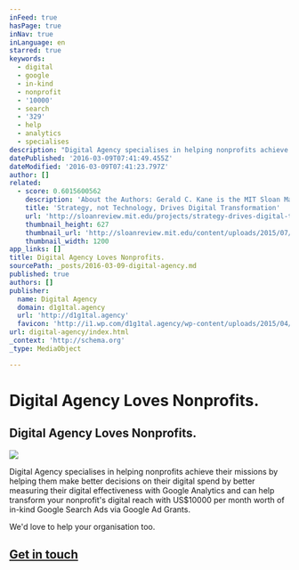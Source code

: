 ```yaml
---
inFeed: true
hasPage: true
inNav: true
inLanguage: en
starred: true
keywords:
  - digital
  - google
  - in-kind
  - nonprofit
  - '10000'
  - search
  - '329'
  - help
  - analytics
  - specialises
description: "Digital Agency specialises in helping nonprofits achieve their missions by helping them make better decisions on their digital spend by better measuring their digital effectiveness with Google Analytics and can help transform your nonprofit's digital reach with US$10000 per month worth of in-kind Google Search Ads via Google Ad Grants."
datePublished: '2016-03-09T07:41:49.455Z'
dateModified: '2016-03-09T07:41:23.797Z'
author: []
related:
  - score: 0.6015600562
    description: 'About the Authors: Gerald C. Kane is the MIT Sloan Management Review guest editor for the Digital Transformation Strategy Initiative. Doug Palmer is a principal in the Digital Business and Strategy practice of Deloitte Digital. Anh Nguyen Phillips is a senior manager within Deloitte Services LP, where she leads strategic thought leadership initiatives.'
    title: 'Strategy, not Technology, Drives Digital Transformation'
    url: 'http://sloanreview.mit.edu/projects/strategy-drives-digital-transformation/'
    thumbnail_height: 627
    thumbnail_url: 'http://sloanreview.mit.edu/content/uploads/2015/07/2015DLReport-1200-1200x627.jpg'
    thumbnail_width: 1200
app_links: []
title: Digital Agency Loves Nonprofits.
sourcePath: _posts/2016-03-09-digital-agency.md
published: true
authors: []
publisher:
  name: Digital Agency
  domain: d1g1tal.agency
  url: 'http://d1g1tal.agency'
  favicon: 'http://i1.wp.com/d1g1tal.agency/wp-content/uploads/2015/04/cropped-Google-Partner-Badge.png?fit=192%2C192'
url: digital-agency/index.html
_context: 'http://schema.org'
_type: MediaObject

---
```

# Digital Agency Loves Nonprofits.

<article style=""><h1>Digital Agency Loves Nonprofits.</h1><img src="https://s3-us-west-2.amazonaws.com/the-grid-img/p/4dbb75dcb578feb565b5e6d78426d2f5ca839039.png" /></article>

Digital Agency specialises in helping nonprofits achieve their missions by helping them make better decisions on their digital spend by better measuring their digital effectiveness with Google Analytics and can help transform your nonprofit's digital reach with US$10000 per month worth of in-kind Google Search Ads via Google Ad Grants.

We'd love to help your organisation too.

## [Get in touch][0]

[0]: http://d1g1tal.agency/for-nonprofits/